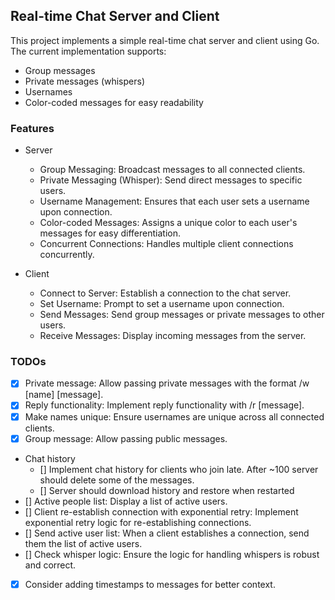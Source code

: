 ## Real-time Chat Server and Client

This project implements a simple real-time chat server and client using Go. The current implementation supports:

- Group messages
- Private messages (whispers)
- Usernames
- Color-coded messages for easy readability

### Features

- Server

  - Group Messaging: Broadcast messages to all connected clients.
  - Private Messaging (Whisper): Send direct messages to specific users.
  - Username Management: Ensures that each user sets a username upon connection.
  - Color-coded Messages: Assigns a unique color to each user's messages for easy differentiation.
  - Concurrent Connections: Handles multiple client connections concurrently.

- Client

  - Connect to Server: Establish a connection to the chat server.
  - Set Username: Prompt to set a username upon connection.
  - Send Messages: Send group messages or private messages to other users.
  - Receive Messages: Display incoming messages from the server.

### TODOs

- [x] Private message: Allow passing private messages with the format /w [name] [message].
- [x] Reply functionality: Implement reply functionality with /r [message].
- [x] Make names unique: Ensure usernames are unique across all connected clients.
- [x] Group message: Allow passing public messages.
- Chat history
  - [] Implement chat history for clients who join late. After ~100 server should delete some of the messages.
  - [] Server should download history and restore when restarted
- [] Active people list: Display a list of active users.
- [] Client re-establish connection with exponential retry: Implement exponential retry logic for re-establishing connections.
- [] Send active user list: When a client establishes a connection, send them the list of active users.
- [] Check whisper logic: Ensure the logic for handling whispers is robust and correct.
- [x] Consider adding timestamps to messages for better context.
